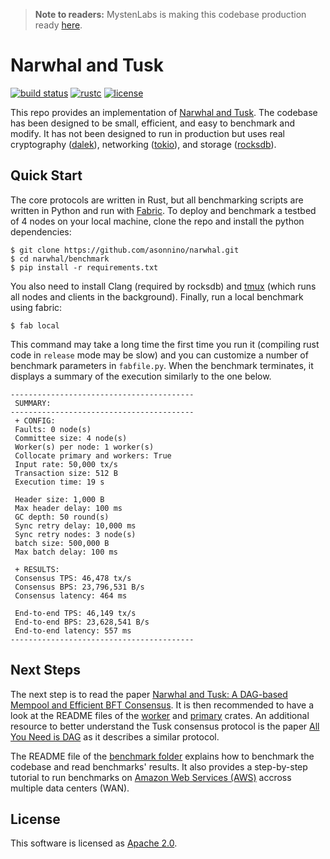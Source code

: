 > **Note to readers:** MystenLabs is making this codebase production ready [here](https://github.com/MystenLabs/sui/tree/main/narwhal).


# Narwhal and Tusk

[![build status](https://img.shields.io/github/workflow/status/asonnino/narwhal/Rust/master?style=flat-square&logo=github)](https://github.com/asonnino/narwhal/actions)
[![rustc](https://img.shields.io/badge/rustc-1.51+-blue?style=flat-square&logo=rust)](https://www.rust-lang.org)
[![license](https://img.shields.io/badge/license-Apache-blue.svg?style=flat-square)](LICENSE)

This repo provides an implementation of [Narwhal and Tusk](https://arxiv.org/pdf/2105.11827.pdf). The codebase has been designed to be small, efficient, and easy to benchmark and modify. It has not been designed to run in production but uses real cryptography ([dalek](https://doc.dalek.rs/ed25519_dalek)), networking ([tokio](https://docs.rs/tokio)), and storage ([rocksdb](https://docs.rs/rocksdb)).

## Quick Start
The core protocols are written in Rust, but all benchmarking scripts are written in Python and run with [Fabric](http://www.fabfile.org/).
To deploy and benchmark a testbed of 4 nodes on your local machine, clone the repo and install the python dependencies:
```
$ git clone https://github.com/asonnino/narwhal.git
$ cd narwhal/benchmark
$ pip install -r requirements.txt
```
You also need to install Clang (required by rocksdb) and [tmux](https://linuxize.com/post/getting-started-with-tmux/#installing-tmux) (which runs all nodes and clients in the background). Finally, run a local benchmark using fabric:
```
$ fab local
```
This command may take a long time the first time you run it (compiling rust code in `release` mode may be slow) and you can customize a number of benchmark parameters in `fabfile.py`. When the benchmark terminates, it displays a summary of the execution similarly to the one below.
```
-----------------------------------------
 SUMMARY:
-----------------------------------------
 + CONFIG:
 Faults: 0 node(s)
 Committee size: 4 node(s)
 Worker(s) per node: 1 worker(s)
 Collocate primary and workers: True
 Input rate: 50,000 tx/s
 Transaction size: 512 B
 Execution time: 19 s

 Header size: 1,000 B
 Max header delay: 100 ms
 GC depth: 50 round(s)
 Sync retry delay: 10,000 ms
 Sync retry nodes: 3 node(s)
 batch size: 500,000 B
 Max batch delay: 100 ms

 + RESULTS:
 Consensus TPS: 46,478 tx/s
 Consensus BPS: 23,796,531 B/s
 Consensus latency: 464 ms

 End-to-end TPS: 46,149 tx/s
 End-to-end BPS: 23,628,541 B/s
 End-to-end latency: 557 ms
-----------------------------------------
```

## Next Steps
The next step is to read the paper [Narwhal and Tusk: A DAG-based Mempool and Efficient BFT Consensus](https://arxiv.org/pdf/2105.11827.pdf). It is then recommended to have a look at the README files of the [worker](https://github.com/asonnino/narwhal/tree/master/worker) and [primary](https://github.com/asonnino/narwhal/tree/master/primary) crates. An additional resource to better understand the Tusk consensus protocol is the paper [All You Need is DAG](https://arxiv.org/abs/2102.08325) as it describes a similar protocol. 

The README file of the [benchmark folder](https://github.com/asonnino/narwhal/tree/master/benchmark) explains how to benchmark the codebase and read benchmarks' results. It also provides a step-by-step tutorial to run benchmarks on [Amazon Web Services (AWS)](https://aws.amazon.com) accross multiple data centers (WAN).

## License
This software is licensed as [Apache 2.0](LICENSE).
